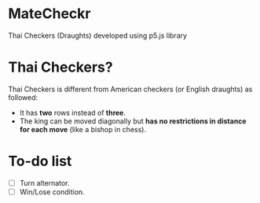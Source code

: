 # MateCheckr
Thai Checkers (Draughts) developed using p5.js library

# Thai Checkers?
Thai Checkers is different from American checkers (or English draughts) as followed:
- It has **two** rows instead of __three__.
- The king can be moved diagonally but **has no restrictions in distance for each move** (like a bishop in chess).

# To-do list
- [ ] Turn alternator.
- [ ] Win/Lose condition.
